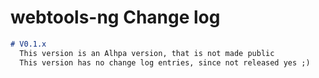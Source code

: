 # webtools-ng Change log

```md
# V0.1.x
  This version is an Alhpa version, that is not made public
  This version has no change log entries, since not released yes ;)

```
